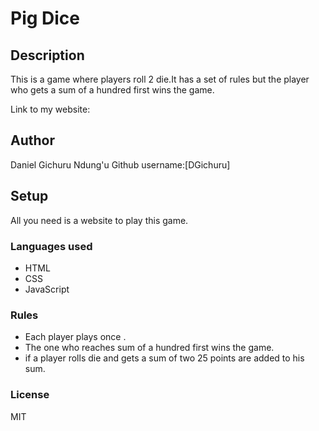 # Pig Dice
## Description
 This is a game where players roll 2 die.It has a set of rules but the player who gets a sum of a hundred first wins the game.

 Link to my website:
## Author
 Daniel Gichuru Ndung'u 
 Github username:[DGichuru]
 ## Setup
  All you need is a website to play this game.
### Languages used
* HTML
* CSS
* JavaScript
### Rules
* Each player plays once .
* The one who reaches sum of a hundred first wins the game.
* if a player rolls die and gets a sum of two 25 points are added to his sum.
### License
MIT